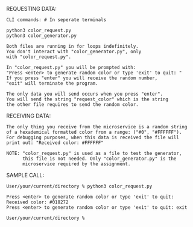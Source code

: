 REQUESTING DATA:

    CLI commands: # In seperate terminals

    python3 color_request.py
    python3 color_generator.py

    Both files are running in for loops indefinitely.
    You don't interact with "color_generator.py", only
    with "color_request.py".

    In "color_request.py" you will be prompted with:
    "Press <enter> to generate random color or type 'exit' to quit: "
    If you press "enter" you will receive the random number,
    "exit" will terminate the program.

    The only data you will send occurs when you press "enter".
    You will send the string "request_color" which is the string
    the other file requires to send the random color.

RECEIVING DATA:
    
    The only thing you receive from the microservice is a random string
    of a hexademical formatted color from a range: ("#0", "#FFFFFF").
    For debugging purposes, when this data is received the file will 
    print out: "Received color: #FFFFFF"

    NOTE: "color_request.py" is used as a file to test the generator,
          this file is not needed. Only "color_generator.py" is the 
          microservice required by the assignment.

    
SAMPLE CALL:

    User/your/current/directory % python3 color_request.py

    Press <enter> to generate random color or type 'exit' to quit: 
    Received color: #018272
    Press <enter> to generate random color or type 'exit' to quit: exit

    User/your/current/directory %


    
    